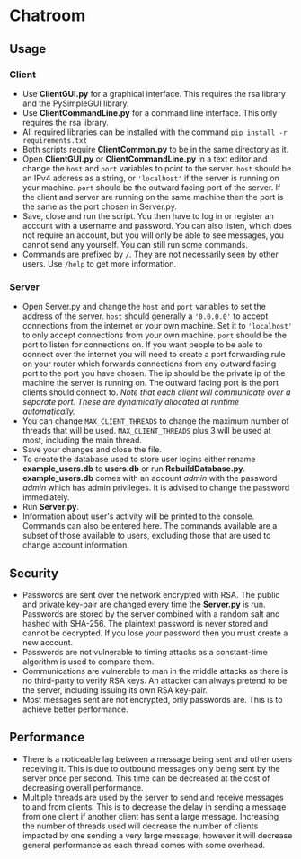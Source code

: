# Chatroom

## Usage

### Client
 - Use **ClientGUI.py** for a graphical interface. This requires the rsa library and the PySimpleGUI library.
 - Use **ClientCommandLine.py** for a command line interface. This only requires the rsa library.
 - All required libraries can be installed with the command `pip install -r requirements.txt`
 - Both scripts require **ClientCommon.py** to be in the same directory as it.
 - Open **ClientGUI.py** or **ClientCommandLine.py** in a text editor and change the `host` and `port` variables to 
   point to the server. `host` should be an IPv4 address as a string, or `'localhost'` if the server is running on your 
   machine. `port` should be the outward facing port of the server. If the client and server are running on the same 
   machine then the port is the same as the port chosen in Server.py.
 - Save, close and run the script. You then have to log in or register an account with a username and password. You can
   also listen, which does not require an account, but you will only be able to see messages, you cannot send any 
   yourself. You can still run some commands.
 - Commands are prefixed by `/`. They are not necessarily seen by other users. Use `/help` to get more information.

### Server
 - Open Server.py and change the `host` and `port` variables to set the address of the server. `host` should generally 
   a `'0.0.0.0'` to accept connections from the internet or your own machine. Set it to `'localhost'` to only accept 
   connections from your own machine. `port` should be the port to listen for connections on. If you want people to be 
   able to connect over the internet you will need to create a port forwarding rule on your router which forwards
   connections from any outward facing port to the port you have chosen. The ip should be the private ip of the machine 
   the server is running on. The outward facing port is the port clients should connect to. _Note that each client will
   communicate over a separate port. These are dynamically allocated at runtime automatically._
 - You can change `MAX_CLIENT_THREADS` to change the maximum number of threads that will be used. `MAX_CLIENT_THREADS` 
   plus 3 will be used at most, including the main thread.
 - Save your changes and close the file.
 - To create the database used to store user logins either rename **example_users.db** to **users.db** or run
   **RebuildDatabase.py**. **example_users.db** comes with an account _admin_ with the password _admin_ which has admin
   privileges. It is advised to change the password immediately.
 - Run **Server.py**.
 - Information about user's activity will be printed to the console. Commands can also be entered here. The commands
   available are a subset of those available to users, excluding those that are used to change account information.


## Security
 - Passwords are sent over the network encrypted with RSA. The public and private key-pair are changed every time the
   **Server.py** is run. Passwords are stored by the server combined with a random salt and hashed with SHA-256. The 
   plaintext password is never stored and cannot be decrypted. If you lose your password then  you must create a new 
   account.
 - Passwords are not vulnerable to timing attacks as a constant-time algorithm is used to compare them.
 - Communications are vulnerable to man in the middle attacks as there is no third-party to verify RSA keys. An attacker
   can always pretend to be the server, including issuing its own RSA key-pair.
 - Most messages sent are not encrypted, only passwords are. This is to achieve better performance.

## Performance
 - There is a noticeable lag between a message being sent and other users receiving it. This is due to outbound
   messages only being sent by the server once per second. This time can be decreased at the cost of decreasing overall
   performance.
 - Multiple threads are used by the server to send and receive messages to and from clients. This is to decrease the
   delay in sending a message from one client if another client has sent a large message. Increasing the number of
   threads used will decrease the number of clients impacted by one sending a very large message, however it will
   decrease general performance as each thread comes with some overhead.